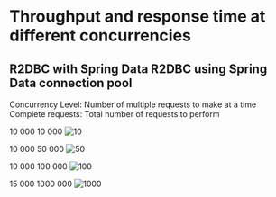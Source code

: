 # Throughput and response time at different concurrencies


## R2DBC with Spring Data R2DBC using Spring Data connection pool

Concurrency Level: Number of multiple requests to make at a time
Complete requests: Total number of requests to perform

10 000      10 000
![10](https://user-images.githubusercontent.com/49294268/163528964-3e3a3780-de2b-4740-8490-9e32bb3f02b2.PNG)


10 000      50 000
![50](https://user-images.githubusercontent.com/49294268/163529011-92f321f5-49ce-4311-bf7e-4ef6134cc16a.PNG)


10 000      100 000
![100](https://user-images.githubusercontent.com/49294268/163529056-aa0165ad-fc35-4929-ba27-26b28221c4a4.png)


15 000      1000 000
![1000](https://user-images.githubusercontent.com/49294268/163529096-bba30d51-aa6e-4b7d-bbb2-7ff3f31ce757.PNG)